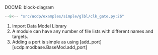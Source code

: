 DOCME: block-diagram

``` py title="glbl/clk_gate.py"
--8<-- "src/ucdp/examples/simple/glbl/clk_gate.py:26"
```

1. Import Data Model Library
2. A module can have any number of file lists with different names and targets.
3. Adding a port is simple as using [add_port][ucdp.modbase.BaseMod.add_port]
